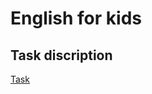# English for kids

## Task discription
[Task](https://github.com/rolling-scopes-school/js-fe-course-en/blob/main/tasks/english-for-kids/english-for-kids.md)
